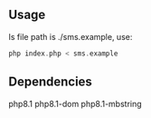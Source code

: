 ## Usage

Is file path is ./sms.example, use:

```php
php index.php < sms.example
```

## Dependencies

php8.1
php8.1-dom
php8.1-mbstring